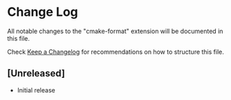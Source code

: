 # Change Log
All notable changes to the "cmake-format" extension will be documented in this file.

Check [Keep a Changelog](http://keepachangelog.com/) for recommendations on how to structure this file.

## [Unreleased]
- Initial release